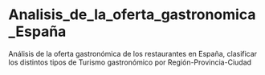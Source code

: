 # Analisis_de_la_oferta_gastronomica_España
Análisis de la oferta gastronómica de los restaurantes en España, clasificar los distintos tipos de Turismo gastronómico por Región-Provincia-Ciudad 
